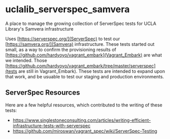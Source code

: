 # uclalib_serverspec_samvera
A place to manage the growing collection of ServerSpec tests for UCLA Library's Samvera infrastructure

Uses [https://serverspec.org/](ServerSpec) to test our [https://samvera.org/](Samvera) infrastructure. These tests
started out small, as a way to confirm the provisioning results of [https://github.com/hardyoyo/vagrant_embark](Vagrant_Embark)
are what we intended. Those [https://github.com/hardyoyo/vagrant_embark/tree/master/serverspec](tests are still in Vagrant_Embark).
These tests are intended to expand upon that work, and be usuable to test our staging and production environments.

## ServerSpec Resources
Here are a few helpful resources, which contributed to the writing of these tests:

 * https://www.singlestoneconsulting.com/articles/writing-efficient-infrastructure-tests-with-serverspec
 * https://github.com/miroswan/vagrant_spec/wiki/ServerSpec-Testing
